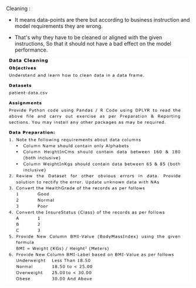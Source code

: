 Cleaning :

* It means data-points are there but according to business instruction and model requirements they are wrong. <br>

* That's why they have to be cleaned or aligned with the given instructions, So that it should not have a bad effect on the model performance.


![](/Images/cleaningimg.PNG)
